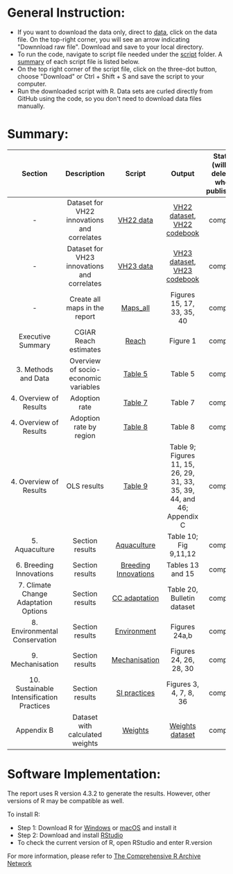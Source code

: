 # General Instruction: 
- If you want to download the data only, direct to [data](data), click on the data file. On the top-right corner, you will see an arrow indicating "Downnload raw file". Download and save to your local directory. 
- To run the code, navigate to script file needed under the [script](script) folder. A [summary](#Summary) of each script file is listed below.
- On the top right corner of the script file, click on the three-dot button, choose "Download" or Ctrl + Shift + S and save the script to your computer.
- Run the downloaded script with R. Data sets are curled directly from GitHub using the code, so you don't need to download data files manually. 

# Summary:
Section | Description| Script | Output | Status (will be deleted when published) | 
|:-----:|:------:|:------:| :-----:|:-----:|
|-|Dataset for VH22 innovations and correlates|[VH22 data](script/VH22_data.R)|[VH22 dataset](data/processed/VH22_data.csv), [VH22 codebook](other/codebook%20for%20processed%20data/VH22_data.dic.csv)|complete|
|-|Dataset for VH23 innovations and correlates| [VH23 data](script/VH23_data.R)|[VH23 dataset](data/processed/VH23_data.csv), [VH23 codebook](other/codebook%20for%20processed%20data/VH23_data.dic.csv)|complete|
|-|Create all maps in the report|[Maps_all](script/Maps_all.RmD) |Figures 15, 17, 33, 35, 40 |complete|
|Executive Summary| CGIAR Reach estimates| [Reach](script/Reach.R) | Figure 1 | complete
|3. Methods and Data|Overview of socio-economic variables|[Table 5](script/Table.5.R)|Table 5|complete|
|4. Overview of Results|Adoption rate|[Table 7](script/Table.7.R)|Table 7|complete|
|4. Overview of Results|Adoption rate by region|[Table 8](script/Table.8.R)|Table 8|complete|
|4. Overview of Results|OLS results|[Table 9](script/Table.9.R)|Table 9; Figures 11, 15, 26, 29, 31, 33, 35, 39, 44, and 46; Appendix C| complete|
|5. Aquaculture|Section results |[Aquaculture](script/3.%20Aquaculture.R)|Table 10; Fig 9,11,12 |complete|
|6. Breeding Innovations|Section results |[Breeding Innovations](script/4.%20Breeding%20Innov.R)|Tables 13 and 15|complete|
|7. Climate Change Adaptation Options|Section results|[CC adaptation](script/5.%20CC%20adaptation.R)|Table 20, Bulletin dataset|complete|
|8. Environmental Conservation|Section results|[Environment](script/7.%20Environment.R)|Figures 24a,b|complete|
|9. Mechanisation|Section results|[Mechanisation](script/9.%20Mechanization.R)|Figures 24, 26, 28, 30|complete|
|10. Sustainable Intensification Practices|Section results|[SI practices](script/8.%20SI%20practices.R)|Figures 3, 4, 7, 8, 36|complete|
|Appendix B|Dataset with calculated weights|[Weights](https://github.com/CGIAR-SPIA/Viet-Nam-report-2024/blob/main/script/Report_weights.R)|[Weights dataset](Output/Report_weights.csv)|complete|

# Software Implementation:
The report uses R version 4.3.2 to generate the results. However, other versions of R may be compatible as well.

To install R:

- Step 1: Download R for [Windows](https://cran.r-project.org/bin/windows/base/) or [macOS](https://cran.r-project.org/bin/macosx/) and install it
- Step 2: Download and install [RStudio](https://posit.co/download/rstudio-desktop/)
- To check the current version of R, open RStudio and enter R.version
  
For more information, please refer to [The Comprehensive R Archive Network](https://cran.r-project.org/)
